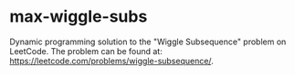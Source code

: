 # max-wiggle-subs
Dynamic programming solution to the "Wiggle Subsequence" problem on LeetCode. The problem can be found at: https://leetcode.com/problems/wiggle-subsequence/.
